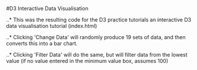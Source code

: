 #D3 Interactive Data Visualisation 

..* This was the resulting code for the D3 practice tutorials an interactive D3 data visualisation tutorial (index.html)

..* Clicking 'Change Data' will randomly produce 19 sets of data, and then converts this into a bar chart. 

..* Clicking 'Filter Data' will do the same, but will filter data from the lowest value (if no value entered in the minimum value box, assumes 100) 
